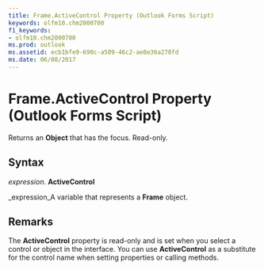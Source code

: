 ```yaml
---
title: Frame.ActiveControl Property (Outlook Forms Script)
keywords: olfm10.chm2000700
f1_keywords:
- olfm10.chm2000700
ms.prod: outlook
ms.assetid: ecb1bfe9-698c-a509-46c2-ae8e36a278fd
ms.date: 06/08/2017
---
```



# Frame.ActiveControl Property (Outlook Forms Script)

Returns an **Object** that has the focus. Read-only.


## Syntax

 _expression_. **ActiveControl**

 _expression_A variable that represents a **Frame** object.


## Remarks

The **ActiveControl** property is read-only and is set when you select a control or object in the interface. You can use **ActiveControl** as a substitute for the control name when setting properties or calling methods.


